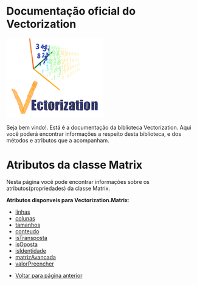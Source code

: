 # Documentação oficial do Vectorization
![Logo do projeto](https://github.com/WilliamJardim/Vectorization/blob/main/imagens/logo256x256.png)

Seja bem vindo!. Está é a documentação da biblioteca Vectorization.
Aqui você poderá encontrar informações a respeito desta biblioteca, e dos métodos e atributos que a acompanham.

# Atributos da classe Matrix
Nesta página você pode encontrar informações sobre os atributos(propriedades) da classe Matrix.

**Atributos disponveis para Vectorization.Matrix**:
 - [linhas](linhas.md)
 - [colunas](colunas.md)
 - [tamanhos](tamanhos.md)
 - [conteudo](conteudo.md)
 - [isTransposta](isTransposta.md)
 - [isOposta](isOposta.md)
 - [isIdentidade](isIdentidade.md)
 - [matrizAvancada](matrizAvancada.md)
 - [valorPreencher](valorPreencher.md)

* [Voltar para página anterior](../page.md)